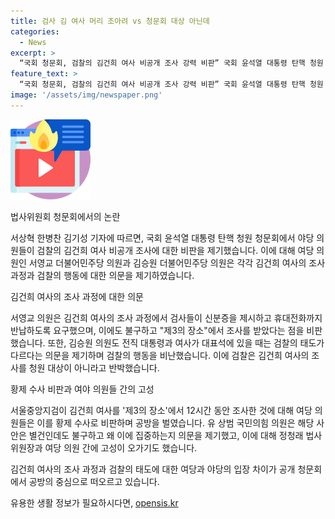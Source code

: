 ```yaml
---
title: 검사 김 여사 머리 조아려 vs 청문회 대상 아닌데
categories:
  - News
excerpt: >
  “국회 청문회, 검찰의 김건희 여사 비공개 조사 강력 비판” 국회 윤석열 대통령 탄핵 청원 청문회에서 야당 의원들이 검찰의 김건희 여사의 제3의 장소에서의 조사를 황제 수사라며 강하게 비판했다. 하지만 여당은 이를 청원 대상이 아니라고 반박했으며, 이 과정에서 여야 간 고성이 오가는 등 공방이 이어졌다. 서영교 의원과 김승원 의원은 검사들의 제3의 장소에서의 휴대전화 반납과 수사에 대해 역사적으로 예외적인 사례인지 의문을 제시하며 지적했다.
feature_text: >
  “국회 청문회, 검찰의 김건희 여사 비공개 조사 강력 비판” 국회 윤석열 대통령 탄핵 청원 청문회에서 야당 의원들이 검찰의 김건희 여사의 제3의 장소에서의 조사를 황제 수사라며 강하게 비판했다. 하지만 여당은 이를 청원 대상이 아니라고 반박했으며, 이 과정에서 여야 간 고성이 오가는 등 공방이 이어졌다. 서영교 의원과 김승원 의원은 검사들의 제3의 장소에서의 휴대전화 반납과 수사에 대해 역사적으로 예외적인 사례인지 의문을 제시하며 지적했다.
image: '/assets/img/newspaper.png'
---
```


<p><img src="/assets/img/news.png" alt="rentncar 속보" /></p>

<p>법사위원회 청문회에서의 논란</p>

<p>서상혁 한병찬 김기성 기자에 따르면, 국회 윤석열 대통령 탄핵 청원 청문회에서 야당 의원들이 검찰의 김건희 여사 비공개 조사에 대한 비판을 제기했습니다. 이에 대해 여당 의원인 서영교 더불어민주당 의원과 김승원 더불어민주당 의원은 각각 김건희 여사의 조사 과정과 검찰의 행동에 대한 의문을 제기하였습니다.</p>

<p>김건희 여사의 조사 과정에 대한 의문</p>

<p>서영교 의원은 김건희 여사의 조사 과정에서 검사들이 신분증을 제시하고 휴대전화까지 반납하도록 요구했으며, 이에도 불구하고 "제3의 장소"에서 조사를 받았다는 점을 비판했습니다. 또한, 김승원 의원도 전직 대통령과 여사가 대표석에 있을 때는 검찰의 태도가 다르다는 의문을 제기하며 검찰의 행동을 비난했습니다. 이에 검찰은 김건희 여사의 조사를 청원 대상이 아니라고 반박했습니다.</p>

<p>황제 수사 비판과 여야 의원들 간의 고성</p>

<p>서울중앙지검이 김건희 여사를 '제3의 장소'에서 12시간 동안 조사한 것에 대해 여당 의원들은 이를 황제 수사로 비판하며 공방을 벌였습니다. 유 상범 국민의힘 의원은 해당 사안은 별건인데도 불구하고 왜 이에 집중하는지 의문을 제기했고, 이에 대해 정청래 법사위원장과 여당 의원 간에 고성이 오가기도 했습니다.</p>

<p>김건희 여사의 조사 과정과 검찰의 태도에 대한 여당과 야당의 입장 차이가 공개 청문회에서 공방의 중심으로 떠오르고 있습니다.</p>
유용한 생활 정보가 필요하시다면, <a href="https://opensis.kr" rel="dofollow">opensis.kr</a>


